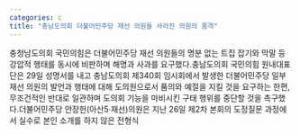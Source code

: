 ```yaml
---
categories: c
title: "충남도의회 더불어민주당 재선 의원들 사라진 의원의 품격"
---
```

충청남도의회 국민의힘은 더불어민주당 재선 의원들의 명분 없는 트집 잡기와 막말 등 강압적 행태를 동시에 비판하며 해명과 사과를 요구했다.충남도의회 국민의힘 원내대표단은 29일 성명서를 내고 충남도의회 제340회 임시회에서 발생한 더불어민주당 일부 재선 의원의 발언과 행태에 대해 도의원으로서 품의와 예절을 지킬 것을 요구하는 한편, 무조건적인 반대로 일관하며 도의회 기능을 마비시킨 구태 행위를 중단할 것을 촉구했다.더불어민주당 안장헌(아산5·재선)의원은 지난 26일 제2차 본회의 도정질문 과정에서 실수로 본인 소개를 하지 않은 전형식